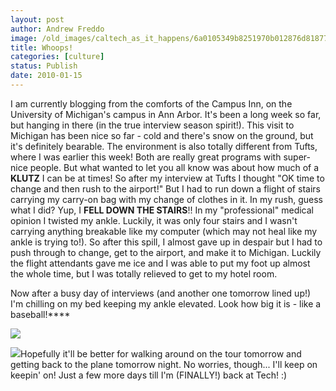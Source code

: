 ```yaml
---
layout: post
author: Andrew Freddo
image: /old_images/caltech_as_it_happens/6a0105349b8251970b012876d81877970c.jpg
title: Whoops!
categories: [culture]
status: Publish
date: 2010-01-15
---
```



I am currently blogging from the comforts of the Campus Inn, on the University of Michigan's campus in Ann Arbor. It's been a long week so far, but hanging in there (in the true interview season spirit!). This visit to Michigan has been nice so far - cold and there's snow on the ground, but it's definitely bearable. The environment is also totally different from Tufts, where I was earlier this week! Both are really great programs with super-nice people. But what wanted to let you all know was about how much of a **KLUTZ** I can be at times!
So after my interview at Tufts I thought "OK time to change and then rush to the airport!" But I had to run down a flight of stairs carrying my carry-on bag with my change of clothes in it. In my rush, guess what I did? Yup, I **FELL DOWN THE STAIRS**!! In my "professional" medical opinion I twisted my ankle. Luckily, it was only four stairs and I wasn't carrying anything breakable like my computer (which may not heal like my ankle is trying to!). So after this spill, I almost gave up in despair but I had to push through to change, get to the airport, and make it to Michigan. Luckily the flight attendants gave me ice and I was able to put my foot up almost the whole time, but I was totally relieved to get to my hotel room.

Now after a busy day of interviews (and another one tomorrow lined up!) I'm chilling on my bed keeping my ankle elevated. Look how big it is - like a baseball!****

![](/old_images/caltech_as_it_happens/6a0105349b8251970b0120a7d58989970b.jpg)

![](/old_images/caltech_as_it_happens/6a0105349b8251970b0120a7d58a8e970b.jpg)Hopefully it'll be better for walking around on the tour tomorrow and getting back to the plane tomorrow night. No worries, though... I'll keep on keepin' on! Just a few more days till I'm (FINALLY!) back at Tech! :)
